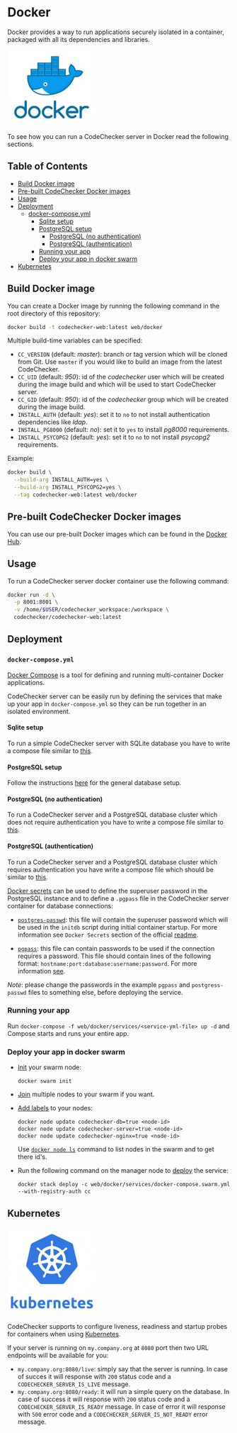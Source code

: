 # Docker
Docker provides a way to run applications securely isolated in a container,
packaged with all its dependencies and libraries.

 [![Docker](../images/docker.jpg)](https://hub.docker.com/r/codechecker/codechecker-web)

To see how you can run a CodeChecker server in Docker read the following
sections.

## Table of Contents
* [Build Docker image](#build-docker-image)
* [Pre-built CodeChecker Docker images](#pre-built-codechecker-docker-images)
* [Usage](#usage)
* [Deployment](#deployment)
  * [docker-compose.yml](#docker-composeyml)
    * [Sqlite setup](#sqlite-setup)
    * [PostgreSQL setup](#postgresql-setup)
      * [PostgreSQL (no authentication)](#postgresql-no-authentication)
      * [PostgreSQL (authentication)](#postgresql-authentication)
    * [Running your app](#running-your-app)
    * [Deploy your app in docker swarm](#deploy-your-app-in-docker-swarm)
* [Kubernetes](#kubernetes)

## Build Docker image
You can create a Docker image by running the following command in the root
directory of this repository:
```bash
docker build -t codechecker-web:latest web/docker
```

Multiple build-time variables can be specified:

- `CC_VERSION` (default: *master*): branch or tag version which will be cloned
from Git. Use `master` if you would like to build an image from the latest
CodeChecker.
- `CC_UID` (default: *950*): id of the *codechecker* user which will be created
during the image build and which will be used to start CodeChecker server.
- `CC_GID` (default: *950*): id of the *codechecker* group which will be
created during the image build.
- `INSTALL_AUTH` (default: *yes*): set it to `no` to not install authentication
dependencies like *ldap*.
- `INSTALL_PG8000` (default: *no*): set it to `yes` to install *pg8000*
requirements.
- `INSTALL_PSYCOPG2` (default: *yes*): set it to `no` to not install *psycopg2*
requirements.

Example:
```bash
docker build \
  --build-arg INSTALL_AUTH=yes \
  --build-arg INSTALL_PSYCOPG2=yes \
  --tag codechecker-web:latest web/docker
```


## Pre-built CodeChecker Docker images
You can use our pre-built Docker images which can be found in the
[Docker Hub](https://hub.docker.com/r/codechecker/codechecker-web).

## Usage
To run a CodeChecker server docker container use the following command:
```sh
docker run -d \
  -p 8001:8001 \
  -v /home/$USER/codechecker_workspace:/workspace \
  codechecker/codechecker-web:latest
```

## Deployment

### `docker-compose.yml`
[Docker Compose](https://docs.docker.com/compose/) is a tool for defining and
running multi-container Docker applications.

CodeChecker server can be easily run by defining the services that make up your
app in `docker-compose.yml` so they can be run together in an isolated
environment.

#### Sqlite setup
To run a simple CodeChecker server with SQLite database you have to
write a compose file similar to
[this](../../web/docker/services/docker-compose.sqlite.yml).

#### PostgreSQL setup

Follow the instructions [here](postgresql_setup.md) for the general database setup.

#### PostgreSQL (no authentication)
To run a CodeChecker server and a PostgreSQL database cluster which does not
require authentication you have to write a compose file similar to
[this](../../web/docker/services/docker-compose.psql.yml).

#### PostgreSQL (authentication)
To run a CodeChecker server and a PostgreSQL database cluster which requires
authentication you have write a compose file which should be similar to
[this](../../web/docker/services/docker-compose.psql.auth.yml).

[Docker secrets]((https://docs.docker.com/engine/swarm/secrets/)) can be used
to define the superuser password in the PostgreSQL instance and to define a
`.pgpass` file in the CodeChecker server container for database connections:

- [`postgres-passwd`](../../web/docker/services/secrets/postgres-passwd): this
file will contain the superuser password which will be used in the `initdb`
script during initial container startup. For more information see
`Docker Secrets` section of the official
[readme](https://hub.docker.com/_/postgres).

- [`pgpass`](../../web/docker/services/secrets/pgpass): this file can contain
passwords to be used if the connection requires a password. This file should
contain lines of the following format:
`hostname:port:database:username:password`. For more information
[see](https://www.postgresql.org/docs/9.6/libpq-pgpass.html).

*Note*: please change the passwords in the example `pgpass` and
`postgress-passwd` files to something else, before deploying the service.

### Running your app
Run `docker-compose -f web/docker/services/<service-yml-file> up -d` and
Compose starts and runs your entire app.

### Deploy your app in docker swarm

- [Init](https://docs.docker.com/engine/reference/commandline/swarm_init/) your
  swarm node:

    ```
    docker swarm init
    ```

- [Join](https://docs.docker.com/engine/reference/commandline/swarm_join/)
  multiple nodes to your swarm if you want.

- [Add labels](https://docs.docker.com/engine/reference/commandline/node_update/)
  to your nodes:

    ```
    docker node update codechecker-db=true <node-id>
    docker node update codechecker-server=true <node-id>
    docker node update codechecker-nginx=true <node-id>
    ```

    Use [`docker node ls`](https://docs.docker.com/engine/reference/commandline/node_ls/)
    command to list nodes in the swarm and to get there id's.

- Run the following command on the manager node to
  [deploy](https://docs.docker.com/engine/reference/commandline/stack_deploy/)
  the service:

    ```
    docker stack deploy -c web/docker/services/docker-compose.swarm.yml --with-registry-auth cc
    ```

## Kubernetes
[![Kubernetes](../images/kubernetes.png)](https://kubernetes.io/)

CodeChecker supports to configure liveness, readiness and startup probes for
containers when using
[Kubernetes]( https://kubernetes.io/docs/tasks/configure-pod-container/configure-liveness-readiness-startup-probes/).

If your server is running on `my.company.org` at `8080` port then two URL
endpoints will be available for you:

* `my.company.org:8080/live`: simply say that the server is running. In case of
succes it will response with `200` status code and a
`CODECHECKER_SERVER_IS_LIVE` message.
* `my.company.org:8080/ready`: it will run a simple query on the database. In
case of success it will response with `200` status code and a
`CODECHECKER_SERVER_IS_READY` message. In case of error it will response with
`500` error code and a `CODECHECKER_SERVER_IS_NOT_READY` error message.
